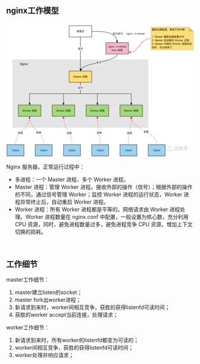 ## nginx工作模型



![](statics/nginx-process.png)



Nginx 服务器，正常运行过程中：

- 多进程：一个 Master 进程、多个 Worker 进程。
- Master 进程：管理 Worker 进程。接收外部的操作（信号）；根据外部的操作的不同，通过信号管理 Worker；监控 Worker 进程的运行状态，Worker 进程异常终止后，自动重启 Worker 进程。
- Worker 进程：所有 Worker 进程都是平等的。网络请求由 Worker 进程处理。Worker 进程数量在 nginx.conf 中配置，一般设置为核心数，充分利用 CPU 资源，同时，避免进程数量过多，避免进程竞争 CPU 资源，增加上下文切换的损耗。

<br>



## 工作细节

master工作细节：

1. master建立listen的socket；
2. master fork出worker进程；
3. 新请求到来时，worker间相互竞争，获胜的获得listenfd可读时间；
4. 获胜的worker accept当前连接，处理请求；



worker工作细节：

1. 新请求到来时，所有worker的listenfd都变为可读的；
2. worker间相互竞争，获胜的获得listenfd可读时间；
3. worker处理并响应请求；

